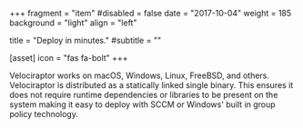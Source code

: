 +++
fragment = "item"
#disabled = false
date = "2017-10-04"
weight = 185
background = "light"
align = "left"

title = "Deploy in minutes."
#subtitle = ""

[asset]
  icon = "fas fa-bolt"
+++

Velociraptor works on macOS, Windows, Linux, FreeBSD, and others.
Velociraptor is distributed as a statically linked single binary. This
ensures it does not require runtime dependencies or libraries to be
present on the system making it easy to deploy with SCCM or Windows'
built in group policy technology.
